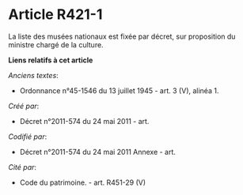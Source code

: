 # Article R421-1

La liste des musées nationaux est fixée par décret, sur proposition du ministre chargé de la culture.

**Liens relatifs à cet article**

_Anciens textes_:

  - Ordonnance n°45-1546 du 13 juillet 1945 - art. 3 (V), alinéa 1.

_Créé par_:

  - Décret n°2011-574 du 24 mai 2011  - art.

_Codifié par_:

  - Décret n°2011-574 du 24 mai 2011 Annexe - art.

_Cité par_:

  - Code du patrimoine. - art. R451-29 (V)
